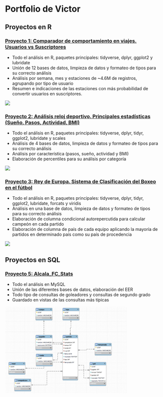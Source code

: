 # Portfolio de Victor


## Proyectos en R
### [Proyecto 1: Comparador de comportamiento en viajes. Usuarios vs Suscriptores](https://github.com/vmcapilla/Proyecto-1_Divvy_Analysis_R)
- Todo el análisis en R, paquetes principales: tidyverse, dplyr, ggplot2 y lubridate
- Unión de 12 bases de datos, limpieza de datos y formateo de tipos para su correcto análisis
- Análisis por semana, mes y estaciones de ~4.6M de registros, agrupando por tipo de usuario
- Resumen e indicaciones de las estaciones con más probabilidad de convertir usuarios en suscriptores.

<img src="https://github.com/vmcapilla/Proyecto-1_Divvy_Analysis_R/blob/2fea71dbba95febbb19b16ff91a525e364cb64a4/imagenes/trips_density_users.png" width="400"/>

### [Proyecto 2: Análisis reloj deportivo. Principales estadísticas (Sueño, Pasos, Actividad, BMI)](https://github.com/vmcapilla/Proyecto-2_Bellabeat_Analysis_R)
- Todo el análisis en R, paquetes principales: tidyverse, dplyr, tidyr, ggplot2, lubridate y scales
- Análisis de 4 bases de datos, limpieza de datos y formateo de tipos para su correcto análisis
- Análisis por característica (pasos, sueño, actividad y BMI)
- Elaboración de percentiles para su análisis por categoría

<img src="https://github.com/vmcapilla/Proyecto-2_Bellabeat_Analysis_R/blob/8c81de0755aae0946d85937c3990bd6e33612971/imagenes/activity_by_BMI.png" width="400"/>

### [Proyecto 3: Rey de Europa. Sistema de Clasificación del Boxeo en el fútbol](https://github.com/vmcapilla/Proyecto-3_European_King_R)
- Todo el análisis en R, paquetes principales: tidyverse, dplyr, tidyr, ggplot2, lubridate, forcats y viridis
- Análisis en una base de datos, limpieza de datos y formateo de tipos para su correcto análisis
- Elaboración de columna condicional autorepercutida para calcular campeón en cada partido
- Elaboración de columna de país de cada equipo aplicando la mayoría de partidos en determinado país como su país de procedencia

<img src="https://github.com/vmcapilla/Proyecto-3_European_King_R/blob/807f4fe87aedf983a9aa8f4ea497dbf2f6c6cc36/imagenes/mas_partidos_rey.png" width="400"/>

## Proyectos en SQL
### [Proyecto 5: Alcala_FC_Stats](https://github.com/vmcapilla/Project-5_Alcala_FC_Stats)
- Todo el análisis en MySQL
- Unión de las diferentes bases de datos, elaboración del EER
- Todo tipo de consultas de goleadores y consultas de segundo grado
- Guardado en vistas de las consultas más típicas

<img src="https://github.com/vmcapilla/Project-5_Alcala_FC_Stats/blob/main/EER_diagram_alcala.png" width="400"/>
